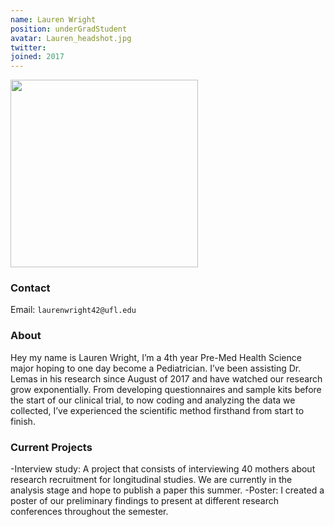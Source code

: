 ```yaml
---
name: Lauren Wright
position: underGradStudent
avatar: Lauren_headshot.jpg
twitter:
joined: 2017
---
```


<img width="300" src="{{site.baseurl}}/images/people/{{page.avatar}}" data-action="zoom">

### Contact

Email: `laurenwright42@ufl.edu`<br>
 

### About

Hey my name is Lauren Wright, I’m a 4th year Pre-Med Health Science major hoping to one day become a Pediatrician. I’ve been assisting Dr. Lemas in his research since August of 2017 and have watched our research grow exponentially. From developing questionnaires and sample kits before the start of our clinical trial, to now coding and analyzing the data we collected, I’ve experienced the scientific method firsthand from start to finish.

 

### Current Projects

-Interview study: A project that consists of interviewing 40 mothers about research recruitment for longitudinal studies. We are currently in the analysis stage and hope to publish a paper this summer. 
-Poster: I created a poster of our preliminary findings to present at different research conferences throughout the semester. 

